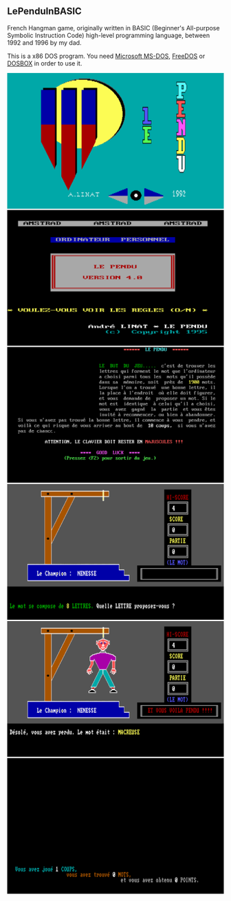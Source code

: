 ## LePenduInBASIC

French Hangman game, originally written in BASIC (Beginner's All-purpose Symbolic Instruction Code) high-level programming language, between 1992 and 1996 by my dad.

This is a x86 DOS program. You need [Microsoft MS-DOS](https://en.wikipedia.org/wiki/MS-DOS), [FreeDOS](http://www.freedos.org) or [DOSBOX](http://www.dosbox.com) in order to use it.

![LePenduInBASIC Presentation screen](README/lependuinbasic_ingame_01.png?raw=true "Presentation screen")
![LePenduInBASIC Credits screen](README/lependuinbasic_ingame_02.png?raw=true "Credits screen")
![LePenduInBASIC Rules screen](README/lependuinbasic_ingame_03.png?raw=true "Rules screen")
![LePenduInBASIC Ingame screen](README/lependuinbasic_ingame_04.png?raw=true "Ingame screen")
![LePenduInBASIC Gameover screen](README/lependuinbasic_ingame_05.png?raw=true "Gameover screen")
![LePenduInBASIC End screen](README/lependuinbasic_ingame_06.png?raw=true "End screen")

